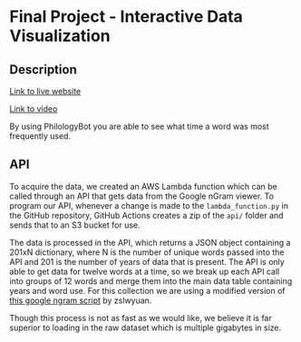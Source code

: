 Final Project - Interactive Data Visualization  
===


Description
---

[Link to live website](https://philologybot.github.io/final/)

[Link to video](https://youtu.be/fh30fuPlaDo)

By using PhilologyBot you are able to see what time a word was most frequently used. 


API
---

To acquire the data, we created an AWS Lambda function which can be called through an API that gets data from the Google nGram viewer. To program our API, whenever a change is made to the `lambda_function.py` in the GitHub repository, GitHub Actions creates a zip of the `api/` folder and sends that to an S3 bucket for use. 

The data is processed in the API, which returns a JSON object containing a 201xN dictionary, where N is the number of unique words passed into the API and 201 is the number of years of data that is present. The API is only able to get data for twelve words at a time, so we break up each API call into groups of 12 words and merge them into the main data table containing years and word use. For this collection we are using a modified version of [this google ngram script](https://github.com/zslwyuan/google-ngrams) by zslwyuan. 

Though this process is not as fast as we would like, we believe it is far superior to loading in the raw dataset which is multiple gigabytes in size.
